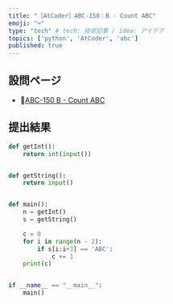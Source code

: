 ```yaml
---
title: "［AtCoder］ABC-150｜B - Count ABC"
emoji: "⌨️"
type: "tech" # tech: 技術記事 / idea: アイデア
topics: ['python', 'AtCoder', 'abc']
published: true
---
```


## 設問ページ

- 🔗[ABC-150 B - Count ABC](https://atcoder.jp/contests/abc150/tasks/abc150_b)

## 提出結果

```python
def getInt():
    return int(input())


def getString():
    return input()


def main():
    n = getInt()
    s = getString()

    c = 0
    for i in range(n - 2):
        if s[i:i+3] == 'ABC':
            c += 1
    print(c)


if __name__ == "__main__":
    main()
```
